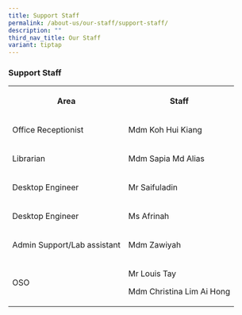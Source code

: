 ```yaml
---
title: Support Staff
permalink: /about-us/our-staff/support-staff/
description: ""
third_nav_title: Our Staff
variant: tiptap
---
```

<h3><strong>Support Staff</strong></h3>
<table style="minWidth: 50px">
<colgroup>
<col>
<col>
</colgroup>
<tbody>
<tr>
<th rowspan="1" colspan="1">
<p>Area</p>
</th>
<th rowspan="1" colspan="1">
<p>Staff</p>
</th>
</tr>
<tr>
<td rowspan="1" colspan="1">
<p>Office Receptionist</p>
</td>
<td rowspan="1" colspan="1">
<p>Mdm Koh Hui Kiang</p>
</td>
</tr>
<tr>
<td rowspan="1" colspan="1">
<p>Librarian</p>
</td>
<td rowspan="1" colspan="1">
<p>Mdm Sapia Md Alias</p>
</td>
</tr>
<tr>
<td rowspan="1" colspan="1">
<p>Desktop Engineer</p>
</td>
<td rowspan="1" colspan="1">
<p>Mr Saifuladin</p>
</td>
</tr>
<tr>
<td rowspan="1" colspan="1">
<p>Desktop Engineer</p>
</td>
<td rowspan="1" colspan="1">
<p>Ms Afrinah</p>
</td>
</tr>
<tr>
<td rowspan="1" colspan="1">
<p>Admin Support/Lab assistant</p>
</td>
<td rowspan="1" colspan="1">
<p>Mdm Zawiyah</p>
</td>
</tr>
<tr>
<td rowspan="1" colspan="1">
<p>OSO</p>
</td>
<td rowspan="1" colspan="1">
<p>Mr Louis Tay</p>
<p>Mdm Christina Lim Ai Hong</p>
</td>
</tr>
</tbody>
</table>
<p></p>